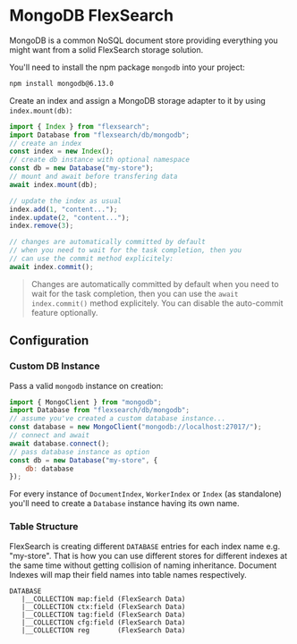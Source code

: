 # MongoDB FlexSearch

MongoDB is a common NoSQL document store providing everything you might want from a solid FlexSearch storage solution.

You'll need to install the npm package `mongodb` into your project:
```bash
npm install mongodb@6.13.0
```

Create an index and assign a MongoDB storage adapter to it by using `index.mount(db)`:

```js
import { Index } from "flexsearch";
import Database from "flexsearch/db/mongodb";
// create an index
const index = new Index();
// create db instance with optional namespace
const db = new Database("my-store");
// mount and await before transfering data
await index.mount(db);

// update the index as usual
index.add(1, "content...");
index.update(2, "content...");
index.remove(3);

// changes are automatically committed by default
// when you need to wait for the task completion, then you
// can use the commit method explicitely:
await index.commit();
```

> Changes are automatically committed by default when you need to wait for the task completion, then you can use the `await index.commit()` method explicitely. You can disable the auto-commit feature optionally.

## Configuration

### Custom DB Instance

Pass a valid `mongodb` instance on creation:

```js
import { MongoClient } from "mongodb";
import Database from "flexsearch/db/mongodb";
// assume you've created a custom database instance...
const database = new MongoClient("mongodb://localhost:27017/");
// connect and await
await database.connect();
// pass database instance as option
const db = new Database("my-store", {
    db: database
});
```

For every instance of `DocumentIndex`, `WorkerIndex` or `Index` (as standalone) you'll need to create a `Database` instance having its own name.

### Table Structure

FlexSearch is creating different `DATABASE` entries for each index name e.g. "my-store". That is how you can use different stores for different indexes at the same time without getting collision of naming inheritance. Document Indexes will map their field names into table names respectively.

```
DATABASE
   |__COLLECTION map:field (FlexSearch Data) 
   |__COLLECTION ctx:field (FlexSearch Data) 
   |__COLLECTION tag:field (FlexSearch Data) 
   |__COLLECTION cfg:field (FlexSearch Data) 
   |__COLLECTION reg       (FlexSearch Data) 
```
